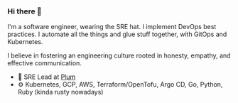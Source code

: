 ### Hi there 👋

I'm a software engineer, wearing the SRE hat. I implement DevOps best practices. I automate all the things and glue stuff together, with GitOps and Kubernetes.

I believe in fostering an engineering culture rooted in honesty, empathy, and effective communication.

- 🏢 SRE Lead at [Plum](https://withplum.com/)
- ⚙️ Kubernetes, GCP, AWS, Terraform/OpenTofu, Argo CD, Go, Python, Ruby (kinda rusty nowadays)
